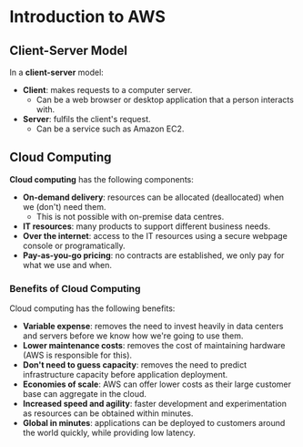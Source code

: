# Introduction to AWS
## Client-Server Model
In a **client-server** model:
- **Client**: makes requests to a computer server.
    - Can be a web browser or desktop application that a person interacts with.
- **Server**: fulfils the client's request.
    - Can be a service such as Amazon EC2.

## Cloud Computing
**Cloud computing** has the following components:
- **On-demand delivery**: resources can be allocated (deallocated) when we (don't) need them.
    - This is not possible with on-premise data centres.
- **IT resources**: many products to support different business needs.
- **Over the internet**: access to the IT resources using a secure webpage console or programatically.
- **Pay-as-you-go pricing**: no contracts are established, we only pay for what we use and when.

### Benefits of Cloud Computing
Cloud computing has the following benefits:
- **Variable expense**: removes the need to invest heavily in data centers and servers before we know how we're going to use them.
- **Lower maintenance costs**: removes the cost of maintaining hardware (AWS is responsible for this).
- **Don't need to guess capacity**: removes the need to predict infrastructure capacity before application deployment.
- **Economies of scale**: AWS can offer lower costs as their large customer base can aggregate in the cloud.
- **Increased speed and agility**: faster development and experimentation as resources can be obtained within minutes.
- **Global in minutes**: applications can be deployed to customers around the world quickly, while providing low latency.
